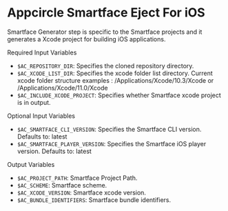 # Appcircle Smartface Eject For iOS

Smartface Generator step is specific to the Smartface projects and it generates a Xcode project for building iOS applications.

Required Input Variables
- `$AC_REPOSITORY_DIR`: Specifies the cloned repository directory.
- `$AC_XCODE_LIST_DIR`: Specifies the xcode folder list directory. Current xcode folder structure examples : /Applications/Xcode/10.3/Xcode or /Applications/Xcode/11.0/Xcode
- `$AC_INCLUDE_XCODE_PROJECT`: Specifies whether Smartface xcode project is in output.

Optional Input Variables
- `$AC_SMARTFACE_CLI_VERSION`: Specifies the Smartface CLI version. Defaults to: latest
- `$AC_SMARTFACE_PLAYER_VERSION`: Specifies the Smartface iOS player version. Defaults to: latest

Output Variables
- `$AC_PROJECT_PATH`: Smartface Project Path.
- `$AC_SCHEME`: Smartface scheme.
- `$AC_XCODE_VERSION`: Smartface xcode version.
- `$AC_BUNDLE_IDENTIFIERS`: Smartface bundle identifiers.
